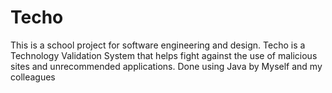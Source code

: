 # Techo
This is a school project for software engineering and design. Techo is a Technology Validation System that helps fight against the use of malicious sites and unrecommended applications. Done using Java by Myself and my colleagues    
